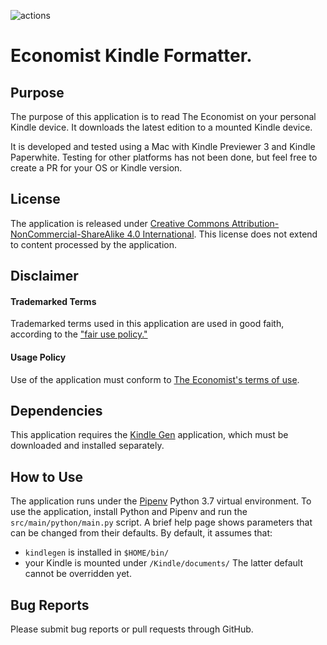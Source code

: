 ![actions](https://github.com/geirem/econokindle/workflows/Python%20application/badge.svg?branch=master)

# Economist Kindle Formatter.
## Purpose
The purpose of this application is to read The Economist on your personal Kindle device.  It downloads the latest
edition to a mounted Kindle device.

It is developed and tested using a Mac with Kindle Previewer 3 and Kindle Paperwhite.  Testing for other platforms
has not been done, but feel free to create a PR for your OS or Kindle version.

## License
The application is released under [Creative Commons Attribution-NonCommercial-ShareAlike 4.0 International](https://creativecommons.org/licenses/by-nc-sa/4.0/).   This license does not extend to content processed by the application.

## Disclaimer
#### Trademarked Terms
Trademarked terms used in this application are used in good faith, according to the ["fair use policy."](https://www.inta.org/TrademarkBasics/FactSheets/Pages/Fair-Use-of-TrademarksNL.aspx)

#### Usage Policy
Use of the application must conform to [The Economist's terms of use](https://www.economist.com/legal/terms-of-use).

## Dependencies
This application requires the [Kindle Gen](https://www.amazon.com/gp/feature.html?ie=UTF8&docId=1000765211) application,
which must be downloaded and installed separately.

## How to Use
The application runs under the [Pipenv](https://docs.pipenv.org/en/latest/) Python 3.7 virtual environment.  To use the
application, install Python and Pipenv and run the `src/main/python/main.py` script.  A brief help page shows parameters
that can be changed from their defaults.  By default, it assumes that:
* `kindlegen` is installed in `$HOME/bin/`
* your Kindle is mounted under `/Kindle/documents/`
The latter default cannot be overridden yet.

## Bug Reports
Please submit bug reports or pull requests through GitHub.
